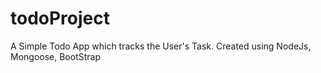 # todoProject

A Simple Todo App which tracks the User's Task. Created using NodeJs, Mongoose, BootStrap
